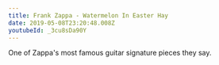 ```yaml
---
title: Frank Zappa - Watermelon In Easter Hay
date: 2019-05-08T23:20:48.008Z
youtubeId: _3cu8sDa90Y
---
```

One of Zappa's most famous guitar signature pieces they say.
